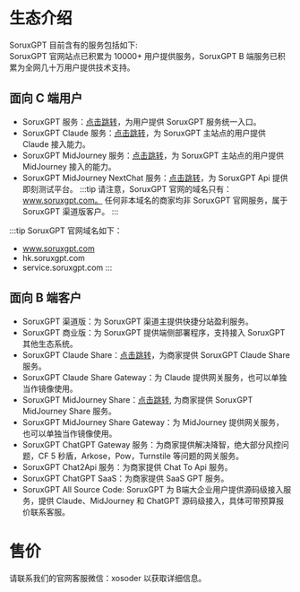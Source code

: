# 生态介绍

SoruxGPT 目前含有的服务包括如下:  
SoruxGPT 官网站点已积累为 10000+ 用户提供服务，SoruxGPT B 端服务已积累为全网几十万用户提供技术支持。

## 面向 C 端用户
  - SoruxGPT 服务：[点击跳转](https://www.soruxgpt.com)，为用户提供 SoruxGPT 服务统一入口。
  - SoruxGPT Claude 服务：[点击跳转](https://claude-demo.soruxgpt.com)，为 SoruxGPT 主站点的用户提供 Claude 接入能力。
  - SoruxGPT MidJourney 服务：[点击跳转](https://midjourney-demo.soruxgpt.com)，为 SoruxGPT 主站点的用户提供 MidJourney 接入的能力。
  - SoruxGPT MidJourney NextChat 服务：[点击跳转](https://picture.soruxgpt.com)，为 SoruxGPT Api 提供即刻测试平台。
:::tip
  请注意，SoruxGPT 官网的域名只有：www.soruxgpt.com。
  任何非本域名的商家均非 SoruxGPT 官网服务，属于 SoruxGPT 渠道版客户。
:::

:::tip
  SoruxGPT 官网域名如下：
  - www.soruxgpt.com
  - hk.soruxgpt.com
  - service.soruxgpt.com
:::

## 面向 B 端客户
  - SoruxGPT 渠道版：为 SoruxGPT 渠道主提供快捷分站盈利服务。
  - SoruxGPT 商业版：为 SoruxGPT 提供端侧部署程序，支持接入 SoruxGPT 其他生态系统。
  - SoruxGPT Claude Share：[点击跳转](https://github.com/SoruxGPT/soruxgpt-claude-share-deploy)，为商家提供 SoruxGPT Claude Share 服务。
  - SoruxGPT Claude Share Gateway：为 Claude 提供网关服务，也可以单独当作镜像使用。
  - SoruxGPT MidJourney Share：[点击跳转](https://github.com/SoruxGPT/soruxgpt-midjourney-share-server-deploy), 为商家提供 SoruxGPT MidJourney Share 服务。
  - SoruxGPT MidJourney Share Gateway：为 MidJourney 提供网关服务，也可以单独当作镜像使用。
  - SoruxGPT ChatGPT Gateway 服务：为商家提供解决降智，绝大部分风控问题，CF 5 秒盾，Arkose，Pow，Turnstile 等问题的网关服务。
  - SoruxGPT Chat2Api 服务：为商家提供 Chat To Api 服务。
  - SoruxGPT ChatGPT SaaS：为商家提供 SaaS GPT 服务。
  - SoruxGPT All Source Code: SoruxGPT 为 B端大企业用户提供源码级接入服务，提供 Claude、MidJourney 和 ChatGPT 源码级接入，具体可带预算报价联系客服。
# 售价

  请联系我们的官网客服微信：xosoder 以获取详细信息。